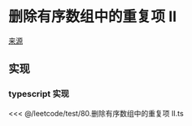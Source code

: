 # 删除有序数组中的重复项 II
[来源](https://leetcode.cn/problems/remove-duplicates-from-sorted-array-ii/)

## 实现

### typescript 实现

<<< @/leetcode/test/80.删除有序数组中的重复项 II.ts

